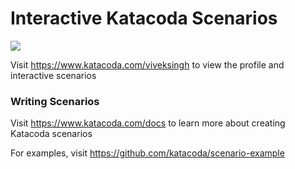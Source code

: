 # Interactive Katacoda Scenarios

[![](http://shields.katacoda.com/katacoda/viveksingh/count.svg)](https://www.katacoda.com/viveksingh "Get your profile on Katacoda.com")

Visit https://www.katacoda.com/viveksingh to view the profile and interactive scenarios

### Writing Scenarios
Visit https://www.katacoda.com/docs to learn more about creating Katacoda scenarios

For examples, visit https://github.com/katacoda/scenario-example
